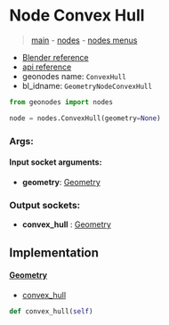 # Node Convex Hull

> [main](../structure.md) - [nodes](nodes.md) - [nodes menus](nodes_menus.md)

- [Blender reference](https://docs.blender.org/manual/en/latest/modeling/geometry_nodes/geometry/convex_hull.html)
- [api reference](https://docs.blender.org/api/current/bpy.types.GeometryNodeConvexHull.html)
- geonodes name: `ConvexHull`
- bl_idname: `GeometryNodeConvexHull`

```python
from geonodes import nodes

node = nodes.ConvexHull(geometry=None)
```

### Args:

#### Input socket arguments:

- **geometry**: [Geometry](Geometry.md)

### Output sockets:

- **convex_hull** : [Geometry](Geometry.md)

## Implementation

#### [Geometry](Geometry.md)

 - [convex_hull](Geometry.md#convex_hull-property)
  ```python
  def convex_hull(self)
  ```


